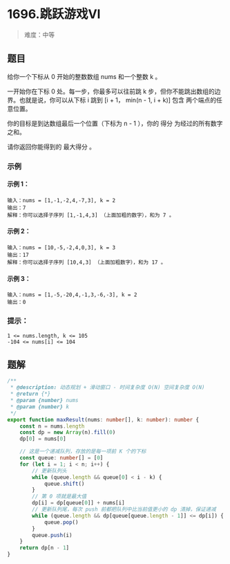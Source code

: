 # 1696.跳跃游戏VI

> 难度：中等

## 题目

给你一个下标从 0 开始的整数数组 nums 和一个整数 k 。

一开始你在下标 0 处。每一步，你最多可以往前跳 k 步，但你不能跳出数组的边界。也就是说，你可以从下标 i 跳到 [i + 1， min(n - 1, i + k)] 包含 两个端点的任意位置。

你的目标是到达数组最后一个位置（下标为 n - 1 ），你的 得分 为经过的所有数字之和。

请你返回你能得到的 最大得分 。

### 示例

#### 示例 1：

```
输入：nums = [1,-1,-2,4,-7,3], k = 2
输出：7
解释：你可以选择子序列 [1,-1,4,3] （上面加粗的数字），和为 7 。
```

#### 示例 2：

```
输入：nums = [10,-5,-2,4,0,3], k = 3
输出：17
解释：你可以选择子序列 [10,4,3] （上面加粗数字），和为 17 。
```

#### 示例 3：

```
输入：nums = [1,-5,-20,4,-1,3,-6,-3], k = 2
输出：0
```

### 提示：

```
1 <= nums.length, k <= 105
-104 <= nums[i] <= 104
```

## 题解

```ts
/**
 * @description: 动态规划 + 滑动窗口 - 时间复杂度 O(N) 空间复杂度 O(N)
 * @return {*}
 * @param {number} nums
 * @param {number} k
 */
export function maxResult(nums: number[], k: number): number {
    const n = nums.length
    const dp = new Array(n).fill(0)
    dp[0] = nums[0]

    // 这是一个递减队列，存放的是每一项前 K 个的下标
    const queue: number[] = [0]
    for (let i = 1; i < n; i++) {
        // 更新队列头
        while (queue.length && queue[0] < i - k) {
            queue.shift()
        }
        // 第 0 项就是最大值
        dp[i] = dp[queue[0]] + nums[i]
        // 更新队列尾，每次 push 前都把队列中比当前值更小的 dp 清掉，保证递减
        while (queue.length && dp[queue[queue.length - 1]] <= dp[i]) {
            queue.pop()
        }
        queue.push(i)
    }
    return dp[n - 1]
}
```

